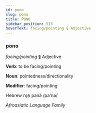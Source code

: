 ```yaml
---
id: pono
slug: pono
title: PONO
sidebar_position: 513
hoverText: facing/pointing § Adjective
---
```


### pono

*facing/pointing* **§** Adjective

**Verb**: to be facing/pointing

**Noun**: pointedness/directionality

**Modifier**: facing/pointing

Hebrew פָּנָה paná /pa'na/

*Afroasiatic Language Family*